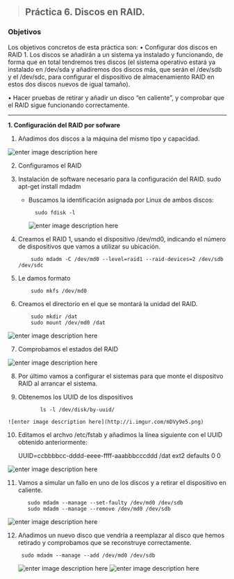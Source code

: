 > ## Práctica 6. Discos en RAID.
###  **Objetivos**


Los objetivos concretos de esta práctica son:
• Configurar dos discos en RAID 1. Los discos se añadirán a un sistema ya instalado y funcionando, de forma que en total tendremos tres discos (el sistema operativo estará ya instalado en /dev/sda y añadiremos dos discos
más, que serán el /dev/sdb y el /dev/sdc, para configurar el dispositivo de almacenamiento RAID en estos dos discos nuevos de igual tamaño).

• Hacer pruebas de retirar y añadir un disco “en caliente”, y comprobar que el RAID sigue funcionando correctamente.


-------------------------------------------------------------------------------------
 **1. Configuración del RAID por sofware**

 1. Añadimos dos discos a la máquina del mismo tipo y capacidad.

 ![enter image description here](http://i.imgur.com/7KE1Gxm.png)

 2. Configuramos el RAID
 3. Instalación de software necesario para la configuración del RAID.
			sudo apt-get install mdadm

	- Buscamos la identificación asignada por Linux de ambos discos:
			
			sudo fdisk -l
		![enter image description here](http://i.imgur.com/p3BhqnT.png)
 4. Creamos el RAID 1, usando el dispositivo /dev/md0, indicando
 el número  de dispositivos que vamos a utilizar  su ubicación.

			sudo mdadm -C /dev/md0 --level=raid1 --raid-devices=2 /dev/sdb /dev/sdc

 5. Le damos formato
		
			sudo mkfs /dev/md0

 6. Creamos el directorio en el que se montará la unidad del RAID.
			
			sudo mkdir /dat
			sudo mount /dev/md0 /dat

![enter image description here](http://i.imgur.com/BVs3Fu3.png)

 7. Comprobamos el estados del RAID
 
![enter image description here](http://i.imgur.com/NnYEbGq.png)

 8.  Por último vamos a configurar el sistemas para que monte  el dispositvo RAID al arrancar el sistema.
 9.  Obtenemos los UUID de los dispositivos
		 
			 	ls -l /dev/disk/by-uuid/
			 	
	![enter image description here](http://i.imgur.com/mDVy9e5.png)		

 10. Editamos el archvo /etc/fstab y añadimos la línea siguiente con el UUID obtenido anteriormente:

		UUID=ccbbbbcc-dddd-eeee-ffff-aaabbbcccddd /dat ext2 defaults 0 0

![enter image description here](http://i.imgur.com/dISbl7r.png)
		

 11. Vamos a simular un fallo en uno de los discos y a retirar el dispositivo en caliente.

			sudo mdadm --manage --set-faulty /dev/md0 /dev/sdb
			sudo mdadm --manage --remove /dev/md0 /dev/sdb
			
![enter image description here](http://i.imgur.com/j0Zt3uk.png)
	

 12. Añadimos un nuevo disco  que vendría a reemplazar al disco que hemos retirado y comprobamos que se reconstruye correctamente.
		 
		  sudo mdadm --manage --add /dev/md0 /dev/sdb

	 ![enter image description here](http://i.imgur.com/K5deMV6.png)
	![enter image description here](http://i.imgur.com/sEXX9ht.png)

 
